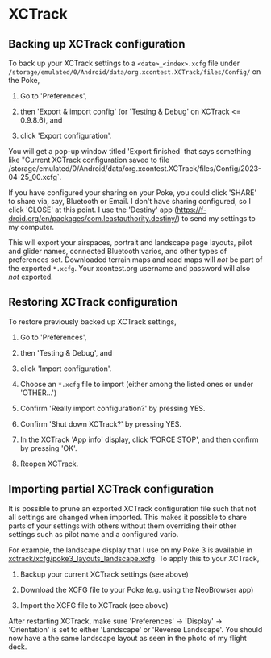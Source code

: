 # XCTrack

## Backing up XCTrack configuration

To back up your XCTrack settings to a `<date>_<index>.xcfg` file under
`/storage/emulated/0/Android/data/org.xcontest.XCTrack/files/Config/`
on the Poke,

1. Go to 'Preferences',

2. then 'Export & import config' (or 'Testing & Debug' on XCTrack <=
   0.9.8.6), and

3. click 'Export configuration'.

You will get a pop-up window titled 'Export finished' that says
something like "Current XCTrack configuration saved to file
/storage/emulated/0/Android/data/org.xcontest.XCTrack/files/Config/2023-04-25_00.xcfg`.

If you have configured your sharing on your Poke, you could click
'SHARE' to share via, say, Bluetooth or Email.  I don't have sharing
configured, so I click 'CLOSE' at this point.  I use the 'Destiny' app
(<https://f-droid.org/en/packages/com.leastauthority.destiny/>) to
send my settings to my computer.

This will export your airspaces, portrait and landscape page layouts,
pilot and glider names, connected Bluetooth varios, and other types of
preferences set.  Downloaded terrain maps and road maps will _not_ be
part of the exported `*.xcfg`.  Your xcontest.org username and
password will also _not_ exported.



## Restoring XCTrack configuration

To restore previously backed up XCTrack settings,

1. Go to 'Preferences',

2. then 'Testing & Debug', and

3. click 'Import configuration'.

4. Choose an `*.xcfg` file to import (either among the listed ones or
   under 'OTHER...')

5. Confirm 'Really import configuration?' by pressing YES.

6. Confirm 'Shut down XCTrack?' by pressing YES.

7. In the XCTrack 'App info' display, click 'FORCE STOP', and then
   confirm by pressing 'OK'.

8. Reopen XCTrack.




## Importing partial XCTrack configuration

It is possible to prune an exported XCTrack configuration file such
that not all settings are changed when imported.  This makes it
possible to share parts of your settings with others without them
overriding their other settings such as pilot name and a configured
vario.

For example, the landscape display that I use on my Poke 3 is
available in [xctrack/xcfg/poke3_layouts_landscape.xcfg].  To apply
this to your XCTrack,

1. Backup your current XCTrack settings (see above)

2. Download the XCFG file to your Poke (e.g. using the NeoBrowser app)

3. Import the XCFG file to XCTrack (see above)

After restarting XCTrack, make sure 'Preferences' -> 'Display' ->
'Orientation' is set to either 'Landscape' or 'Reverse Landscape'.
You should now have a the same landscape layout as seen in the photo
of my flight deck.


[xctrack/xcfg/poke3_layouts_landscape.xcfg]: https://github.com/HenrikBengtsson/my-paragliding-setup/blob/develop/xctrack/xcfg/poke3_layouts_landscape.xcfg

